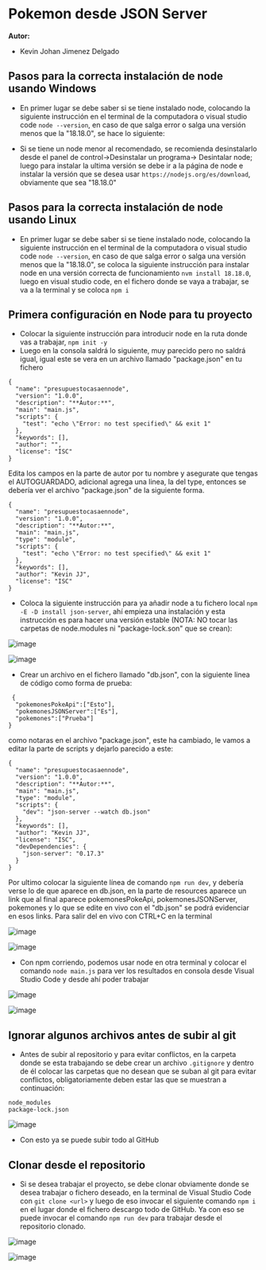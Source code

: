 # Pokemon desde JSON Server

**Autor:**

- Kevin Johan Jimenez Delgado

## Pasos para la correcta instalación de node usando Windows

- En primer lugar se debe saber si se tiene instalado node, colocando la siguiente instrucción en el terminal de la computadora o visual studio code `node --version`, en caso de que salga error o salga una versión menos que la "18.18.0", se hace lo siguiente:

- Si se tiene un node menor al recomendado, se recomienda desinstalarlo desde el panel de control->Desinstalar un programa-> Desintalar node; luego para instalar la ultima versión se debe ir a la página de node e instalar la versión que se desea usar `https://nodejs.org/es/download`, obviamente que sea "18.18.0"

## Pasos para la correcta instalación de node usando Linux

- En primer lugar se debe saber si se tiene instalado node, colocando la siguiente instrucción en el terminal de la computadora o visual studio code `node --version`, en caso de que salga error o salga una versión menos que la "18.18.0", se coloca la siguiente instrucción para instalar node en una versión correcta de funcionamiento `nvm install 18.18.0`, luego en visual studio code, en el fichero donde se vaya a trabajar, se va a la terminal y se coloca `npm i`

## Primera configuración en Node para tu proyecto

- Colocar la siguiente instrucción para introducir node en la ruta donde vas a trabajar, `npm init -y`  
- Luego en la consola saldrá lo siguiente, muy parecido pero no saldrá igual, igual este se vera en un archivo llamado "package.json" en tu fichero
```
{
  "name": "presupuestocasaennode",
  "version": "1.0.0",
  "description": "**Autor:**",
  "main": "main.js",
  "scripts": {
    "test": "echo \"Error: no test specified\" && exit 1"
  },
  "keywords": [],
  "author": "",
  "license": "ISC"
}
```
Edita los campos en la parte de autor por tu nombre y asegurate que tengas el AUTOGUARDADO, adicional agrega una linea, la del type, entonces se debería ver el archivo "package.json" de la siguiente forma. 
```
{
  "name": "presupuestocasaennode",
  "version": "1.0.0",
  "description": "**Autor:**",
  "main": "main.js",
  "type": "module",
  "scripts": {
    "test": "echo \"Error: no test specified\" && exit 1"
  },
  "keywords": [],
  "author": "Kevin JJ",
  "license": "ISC"
}
```

- Coloca la siguiente instrucción para ya añadir node a tu fichero local `npm -E -D install json-server`, ahí empieza una instalación y esta instrucción es para hacer una versión estable (NOTA: NO tocar las carpetas de node.modules ni "package-lock.son" que se crean): 

![image](img/instalacionJSONServer1.png)

![image](img/instalacionJSONServer2.png)

- Crear un archivo en el fichero llamado "db.json", con la siguiente linea de código como forma de prueba:
```
 {
  "pokemonesPokeApi":["Esto"],
  "pokemonesJSONServer":["Es"],
  "pokemones":["Prueba"]  
}
```
como notaras en el archivo "package.json", este ha cambiado, le vamos a editar la parte de scripts y dejarlo parecido a este:
```
{
  "name": "presupuestocasaennode",
  "version": "1.0.0",
  "description": "**Autor:**",
  "main": "main.js",
  "type": "module",
  "scripts": {
    "dev": "json-server --watch db.json"
  },
  "keywords": [],
  "author": "Kevin JJ",
  "license": "ISC",
  "devDependencies": {
    "json-server": "0.17.3"
  }
}
```
Por ultimo colocar la siguiente línea de comando `npm run dev`, y debería verse lo de que aparece en db.json, en la parte de resources aparece un link que al final aparece pokemonesPokeApi, pokemonesJSONServer, pokemones y lo que se edite en vivo con el "db.json" se podrá evidenciar en esos links. Para salir del en vivo con CTRL+C en la terminal

![image](img/mainJS1.png)

![image](img/linkLive.png)

- Con npm corriendo, podemos usar node en otra terminal y colocar el comando `node main.js` para ver los resultados en consola desde Visual Studio Code y desde ahí poder trabajar

![image](img/nuevaTerminal.png)

![image](img/nuevaTerminal2.png)

## Ignorar algunos archivos antes de subir al git

- Antes de subir al repositorio y para evitar conflictos, en la carpeta donde se esta trabajando se debe crear un archivo `.gitignore` y dentro de él colocar las carpetas que no desean que se suban al git para evitar conflictos, obligatoriamente deben estar las que se muestran a continuación:

```
node_modules
package-lock.json
```

![image](img/gitIgnore.png)

- Con esto ya se puede subir todo al GitHub

## Clonar desde el repositorio

- Si se desea trabajar el proyecto, se debe clonar obviamente donde se desea trabajar o fichero deseado, en la terminal de Visual Studio Code con `git clone <url>` y luego de eso invocar el siguiente comando `npm i` en el lugar donde el fichero descargo todo de GitHub. Ya con eso se puede invocar el comando `npm run dev` para trabajar desde el repositorio clonado.

![image](img/gitclone1.png)

![image](img/gitclone2.png)

